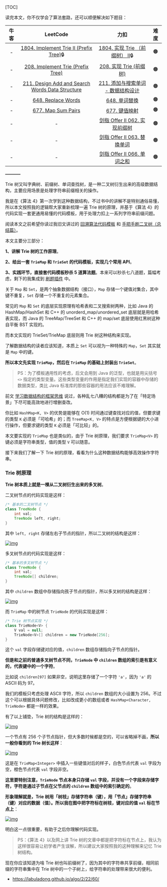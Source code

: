 [TOC]

读完本文，你不仅学会了算法套路，还可以顺便解决如下题目：

| 牛客 |                           LeetCode                           |                             力扣                             | 难度 |
| :--: | :----------------------------------------------------------: | :----------------------------------------------------------: | :--: |
|  -   | [1804. Implement Trie II (Prefix Tree)](https://leetcode.com/problems/implement-trie-ii-prefix-tree/)🔒 | [1804. 实现 Trie （前缀树） II](https://leetcode.cn/problems/implement-trie-ii-prefix-tree/)🔒 |  🟠   |
|  -   | [208. Implement Trie (Prefix Tree)](https://leetcode.com/problems/implement-trie-prefix-tree/) | [208. 实现 Trie (前缀树)](https://leetcode.cn/problems/implement-trie-prefix-tree/) |  🟠   |
|  -   | [211. Design Add and Search Words Data Structure](https://leetcode.com/problems/design-add-and-search-words-data-structure/) | [211. 添加与搜索单词 - 数据结构设计](https://leetcode.cn/problems/design-add-and-search-words-data-structure/) |  🟠   |
|  -   | [648. Replace Words](https://leetcode.com/problems/replace-words/) | [648. 单词替换](https://leetcode.cn/problems/replace-words/) |  🟠   |
|  -   | [677. Map Sum Pairs](https://leetcode.com/problems/map-sum-pairs/) | [677. 键值映射](https://leetcode.cn/problems/map-sum-pairs/) |  🟠   |
|  -   |                              -                               | [剑指 Offer II 062. 实现前缀树](https://leetcode.cn/problems/QC3q1f/) |  🟠   |
|  -   |                              -                               | [剑指 Offer II 063. 替换单词](https://leetcode.cn/problems/UhWRSj/) |  🟠   |
|  -   |                              -                               | [剑指 Offer II 066. 单词之和](https://leetcode.cn/problems/z1R5dt/) |  🟠   |

**———–**

Trie 树又叫字典树、前缀树、单词查找树，是一种二叉树衍生出来的高级数据结构，主要应用场景是处理字符串前缀相关的操作。

我是在《算法 4》第一次学到这种数据结构，不过书中的讲解不是特别通俗易懂，所以本文按照我的逻辑帮大家重新梳理一遍 Trie 树的原理，并基于《算法 4》的代码实现一套更通用易懂的代码模板，用于处理力扣上一系列字符串前缀问题。

阅读本文之前希望你读过我旧文讲过的 [回溯算法代码模板](https://labuladong.github.io/algo/4/30/105/) 和 [手把手刷二叉树（总结篇）](https://labuladong.github.io/algo/2/20/35/)。

本文主要分三部分：

**1、讲解 Trie 树的工作原理**。

**2、给出一套 `TrieMap` 和 `TrieSet` 的代码模板，实现几个常用 API**。

**3、实践环节，直接套代码模板秒杀 5 道算法题**。本来可以秒杀七八道题，篇幅考虑，剩下的我集成到 [刷题插件](https://mp.weixin.qq.com/s/uOubir_nLzQtp_fWHL73JA) 中。

关于 `Map` 和 `Set`，是两个抽象数据结构（接口），`Map` 存储一个键值对集合，其中键不重复，`Set` 存储一个不重复的元素集合。

常见的 `Map` 和 `Set` 的底层实现原理有哈希表和二叉搜索树两种，比如 Java 的 HashMap/HashSet 和 C++ 的 unorderd_map/unordered_set 底层就是用哈希表实现，而 Java 的 TreeMap/TreeSet 和 C++ 的 map/set 底层使用红黑树这种自平衡 BST 实现的。

而本文实现的 TrieSet/TrieMap 底层则用 Trie 树这种结构来实现。

了解数据结构的读者应该知道，本质上 `Set` 可以视为一种特殊的 `Map`，`Set` 其实就是 `Map` 中的键。

**所以本文先实现 `TrieMap`，然后在 `TrieMap` 的基础上封装出 `TrieSet`**。

> PS：为了模板通用性的考虑，后文会用到 Java 的泛型，也就是用尖括号 `<>` 指定的类型变量。这些类型变量的作用是指定我们实现的容器中存储的数据类型，类比 Java 标准库的那些容器的用法应该不难理解。

前文 [学习数据结构的框架思维](https://labuladong.github.io/algo/1/2/) 说过，各种乱七八糟的结构都是为了在「特定场景」下尽可能高效地进行增删查改。

你比如 `HashMap<K, V>` 的优势是能够在 O(1) 时间通过键查找对应的值，但要求键的类型 `K` 必须是「可哈希」的；而 `TreeMap<K, V>` 的特点是方便根据键的大小进行操作，但要求键的类型 `K` 必须是「可比较」的。

本文要实现的 `TrieMap` 也是类似的，由于 Trie 树原理，我们要求 `TrieMap<V>` 的键必须是字符串类型，值的类型 `V` 可以随意。

接下来我们了解一下 Trie 树的原理，看看为什么这种数据结构能够高效操作字符串。

### Trie 树原理

**Trie 树本质上就是一棵从二叉树衍生出来的多叉树**。

二叉树节点的代码实现是这样：

```java
/* 基本的二叉树节点 */
class TreeNode {
    int val;
    TreeNode left, right;
}
```

其中 `left, right` 存储左右子节点的指针，所以二叉树的结构是这样：

[![img](https://tva1.sinaimg.cn/large/e6c9d24egy1h3zaskjzanj20zk0k0tan.jpg)](https://labuladong.github.io/algo/images/trie/1.jpeg)

多叉树节点的代码实现是这样：

```java
/* 基本的多叉树节点 */
class TreeNode {
    int val;
    TreeNode[] children;
}
```

其中 `children` 数组中存储指向孩子节点的指针，所以多叉树的结构是这样：

[![img](https://tva1.sinaimg.cn/large/e6c9d24egy1h3zasj64u1j20zk0k0go2.jpg)](https://labuladong.github.io/algo/images/trie/2.jpeg)

而 `TrieMap` 中的树节点 `TrieNode` 的代码实现是这样：

```java
/* Trie 树节点实现 */
class TrieNode<V> {
    V val = null;
    TrieNode<V>[] children = new TrieNode[256];
}
```

这个 `val` 字段存储键对应的值，`children` 数组存储指向子节点的指针。

**但是和之前的普通多叉树节点不同，`TrieNode` 中 `children` 数组的索引是有意义的，代表键中的一个字符**。

比如说 `children[97]` 如果非空，说明这里存储了一个字符 `'a'`，因为 `'a'` 的 ASCII 码为 97。

我们的模板只考虑处理 ASCII 字符，所以 `children` 数组的大小设置为 256。不过这个可以根据具体问题修改，比如改成更小的数组或者 `HashMap<Character, TrieNode>` 都是一样的效果。

有了以上铺垫，Trie 树的结构是这样的：

[![img](https://tva1.sinaimg.cn/large/e6c9d24egy1h3zashrytcj20zk0k0tb3.jpg)](https://labuladong.github.io/algo/images/trie/3.jpeg)

一个节点有 256 个子节点指针，但大多数时候都是空的，可以省略掉不画，**所以一般你看到的 Trie 树长这样**：

[![img](https://tva1.sinaimg.cn/large/e6c9d24egy1h3zasfxat7j20zk0k076t.jpg)](https://labuladong.github.io/algo/images/trie/9.jpeg)

这是在 `TrieMap<Integer>` 中插入一些键值对后的样子，白色节点代表 `val` 字段为空，橙色节点代表 `val` 字段非空。

**这里要特别注意，`TrieNode` 节点本身只存储 `val` 字段，并没有一个字段来存储字符，字符是通过子节点在父节点的 `children` 数组中的索引确定的**。

**形象理解就是，Trie 树用「树枝」存储字符串（键），用「节点」存储字符串（键）对应的数据（值）。所以我在图中把字符标在树枝，键对应的值 `val` 标在节点上**：

[![img](https://tva1.sinaimg.cn/large/e6c9d24egy1h3zasf3uoxj20zk0k0jtx.jpg)](https://labuladong.github.io/algo/images/trie/10.jpeg)

明白这一点很重要，有助于之后你理解代码实现。

> PS：《算法 4》以及网上讲 Trie 树的文章中都是把字符标在节点上，我认为这样很容易让初学者产生误解，所以建议大家按照我的这种理解来记忆 Trie 树结构。

现在你应该知道为啥 Trie 树也叫前缀树了，因为其中的字符串共享前缀，相同前缀的字符串集中在 Trie 树中的一个子树上，给字符串的处理带来很大的便利。



- https://labuladong.github.io/algo/2/22/60/

